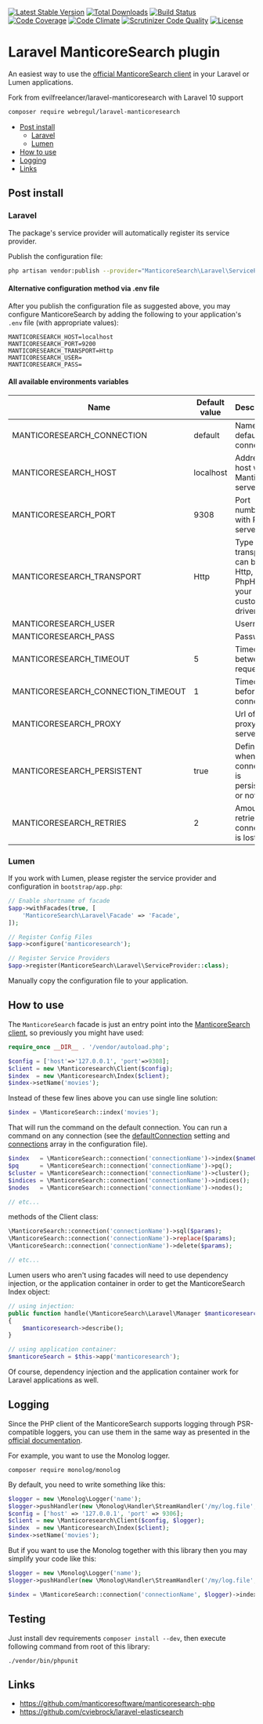 [![Latest Stable Version](https://poser.pugx.org/evilfreelancer/laravel-manticoresearch/v/stable)](https://packagist.org/packages/evilfreelancer/laravel-manticoresearch)
[![Total Downloads](https://poser.pugx.org/evilfreelancer/laravel-manticoresearch/downloads)](https://packagist.org/packages/evilfreelancer/laravel-manticoresearch)
[![Build Status](https://scrutinizer-ci.com/g/EvilFreelancer/laravel-manticoresearch/badges/build.png?b=master)](https://scrutinizer-ci.com/g/EvilFreelancer/laravel-manticoresearch/build-status/master)
[![Code Coverage](https://scrutinizer-ci.com/g/EvilFreelancer/laravel-manticoresearch/badges/coverage.png?b=master)](https://scrutinizer-ci.com/g/EvilFreelancer/laravel-manticoresearch/?branch=master)
[![Code Climate](https://codeclimate.com/github/EvilFreelancer/laravel-manticoresearch/badges/gpa.svg)](https://codeclimate.com/github/EvilFreelancer/laravel-manticoresearch)
[![Scrutinizer Code Quality](https://scrutinizer-ci.com/g/EvilFreelancer/laravel-manticoresearch/badges/quality-score.png?b=master)](https://scrutinizer-ci.com/g/EvilFreelancer/laravel-manticoresearch/?branch=master)
[![License](https://poser.pugx.org/evilfreelancer/laravel-manticoresearch/license)](https://packagist.org/packages/evilfreelancer/laravel-manticoresearch)

# Laravel ManticoreSearch plugin

An easiest way to use the [official ManticoreSearch client](https://github.com/manticoresoftware/manticoresearch-php)
in your Laravel or Lumen applications.

Fork from evilfreelancer/laravel-manticoresearch with Laravel 10 support

```sh
composer require webregul/laravel-manticoresearch
```

* [Post install](#Post-install)
    * [Laravel](#Laravel)
    * [Lumen](#Lumen)
* [How to use](#How-to-use)
* [Logging](#Logging)
* [Links](#Links)

## Post install

### Laravel

The package's service provider will automatically register its service provider.

Publish the configuration file:

```sh
php artisan vendor:publish --provider="ManticoreSearch\Laravel\ServiceProvider"
```

#### Alternative configuration method via .env file

After you publish the configuration file as suggested above, you may configure ManticoreSearch by adding the following
to your application's `.env` file (with appropriate values):

```dotenv
MANTICORESEARCH_HOST=localhost
MANTICORESEARCH_PORT=9200
MANTICORESEARCH_TRANSPORT=Http
MANTICORESEARCH_USER=
MANTICORESEARCH_PASS=
```

#### All available environments variables

| Name                               | Default value  | Description |
|------------------------------------|----------------|-------------|
| MANTICORESEARCH_CONNECTION         | default        | Name of default connection |
| MANTICORESEARCH_HOST               | localhost      | Address of host with Manticore server |
| MANTICORESEARCH_PORT               | 9308           | Port number with REST server |
| MANTICORESEARCH_TRANSPORT          | Http           | Type of transport, can be: Http, Https, PhpHttp or your custom driver |
| MANTICORESEARCH_USER               |                | Username |
| MANTICORESEARCH_PASS               |                | Password |
| MANTICORESEARCH_TIMEOUT            | 5              | Timeout between requests |
| MANTICORESEARCH_CONNECTION_TIMEOUT | 1              | Timeout before connection |
| MANTICORESEARCH_PROXY              |                | Url of HTTP proxy server |
| MANTICORESEARCH_PERSISTENT         | true           | Define whenever connection is persistent or not |
| MANTICORESEARCH_RETRIES            | 2              | Amount of retries if connection is lost |

### Lumen

If you work with Lumen, please register the service provider and configuration in `bootstrap/app.php`:

```php
// Enable shortname of facade
$app->withFacades(true, [
    'ManticoreSearch\Laravel\Facade' => 'Facade',
]);

// Register Config Files
$app->configure('manticoresearch');

// Register Service Providers
$app->register(ManticoreSearch\Laravel\ServiceProvider::class);
```

Manually copy the configuration file to your application.

## How to use

The `ManticoreSearch` facade is just an entry point into
the [ManticoreSearch client](https://github.com/manticoresoftware/manticoresearch-php), so previously you might have
used:

```php
require_once __DIR__ . '/vendor/autoload.php';

$config = ['host'=>'127.0.0.1', 'port'=>9308];
$client = new \Manticoresearch\Client($config);
$index  = new \Manticoresearch\Index($client);
$index->setName('movies'); 
``` 

Instead of these few lines above you can use single line solution:

```php
$index = \ManticoreSearch::index('movies');
```

That will run the command on the default connection. You can run a command on any connection (see
the [defaultConnection](https://github.com/EvilFreelancer/laravel-manticoresearch/blob/master/config/manticoresearch.php#L9)
setting
and [connections](https://github.com/EvilFreelancer/laravel-manticoresearch/blob/master/config/manticoresearch.php#L11)
array in the configuration file).

```php
$index   = \ManticoreSearch::connection('connectionName')->index($nameOfIndex);
$pq      = \ManticoreSearch::connection('connectionName')->pq();
$cluster = \ManticoreSearch::connection('connectionName')->cluster();
$indices = \ManticoreSearch::connection('connectionName')->indices();
$nodes   = \ManticoreSearch::connection('connectionName')->nodes();

// etc...
```

methods of the Client class:

```php
\ManticoreSearch::connection('connectionName')->sql($params);
\ManticoreSearch::connection('connectionName')->replace($params);
\ManticoreSearch::connection('connectionName')->delete($params);

// etc...
```

Lumen users who aren't using facades will need to use dependency injection, or the application container in order to get
the ManticoreSearch Index object:

```php
// using injection:
public function handle(\ManticoreSearch\Laravel\Manager $manticoresearch)
{
    $manticoresearch->describe();
}

// using application container:
$manticoreSearch = $this->app('manticoresearch');
```

Of course, dependency injection and the application container work for Laravel applications as well.

## Logging

Since the PHP client of the ManticoreSearch supports logging through PSR-compatible loggers, you can use them in the
same way as presented in the
[official documentation](https://github.com/manticoresoftware/manticoresearch-php/blob/master/docs/logging.md).

For example, you want to use the Monolog logger.

```shell
composer require monolog/monolog
```

By default, you need to write something like this:

```php
$logger = new \Monolog\Logger('name');
$logger->pushHandler(new \Monolog\Handler\StreamHandler('/my/log.file', Logger::INFO));
$config = ['host' => '127.0.0.1', 'port' => 9306];
$client = new \Manticoresearch\Client($config, $logger);
$index  = new \Manticoresearch\Index($client);
$index->setName('movies');
```

But if you want to use the Monolog together with this library then you may simplify your code like this:

```php
$logger = new \Monolog\Logger('name');
$logger->pushHandler(new \Monolog\Handler\StreamHandler('/my/log.file', Logger::INFO));

$index = \ManticoreSearch::connection('connectionName', $logger)->index('movies');
```

## Testing

Just install dev requirements `composer install --dev`, then execute following command from root of this library:

```shell
./vendor/bin/phpunit
```

## Links

* https://github.com/manticoresoftware/manticoresearch-php
* https://github.com/cviebrock/laravel-elasticsearch
